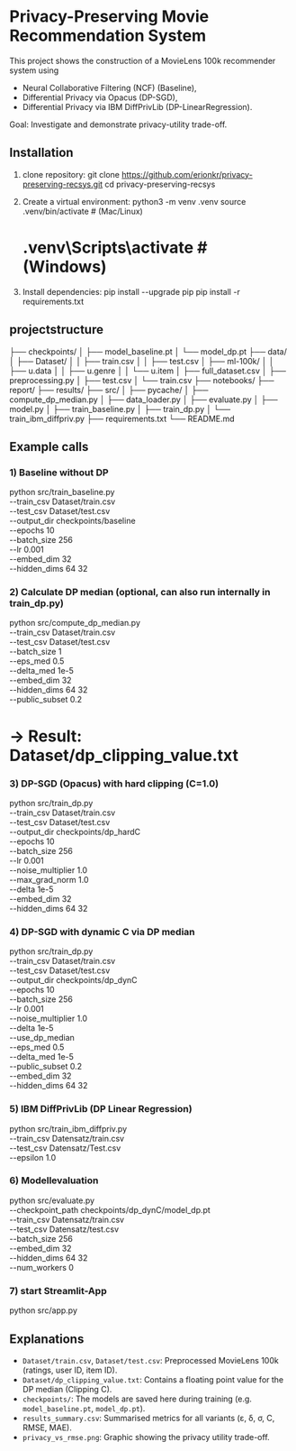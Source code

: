 # Privacy-Preserving Movie Recommendation System

This project shows the construction of a MovieLens 100k recommender system using
- Neural Collaborative Filtering (NCF) (Baseline),
- Differential Privacy via Opacus (DP-SGD),
- Differential Privacy via IBM DiffPrivLib (DP-LinearRegression).

Goal: Investigate and demonstrate privacy-utility trade-off.

## Installation

1. clone repository:
 git clone https://github.com/erionkr/privacy-preserving-recsys.git
 cd privacy-preserving-recsys

2. Create a virtual environment:
 python3 -m venv .venv
 source .venv/bin/activate # (Mac/Linux)
   # .venv\Scripts\activate # (Windows)

3. Install dependencies:
 pip install --upgrade pip
 pip install -r requirements.txt

 ## projectstructure

├── checkpoints/
│ ├── model_baseline.pt
│ └── model_dp.pt
├── data/
│ ├── Dataset/
│ │ ├── train.csv
│ │ ├── test.csv
│ ├── ml-100k/
│ │ ├── u.data
│ │ ├── u.genre
│ │ └── u.item
│ ├── full_dataset.csv
│ ├── preprocessing.py
│ ├── test.csv
│ └── train.csv
├── notebooks/
├── report/
├── results/
├── src/
│ ├── pycache/
│ ├── compute_dp_median.py
│ ├── data_loader.py
│ ├── evaluate.py
│ ├── model.py
│ ├── train_baseline.py
│ ├── train_dp.py
│ └── train_ibm_diffpriv.py
├── requirements.txt
└── README.md

## Example calls

### 1) Baseline without DP
python src/train_baseline.py \
  --train_csv Dataset/train.csv \
  --test_csv Dataset/test.csv \
  --output_dir checkpoints/baseline \
  --epochs 10 \
  --batch_size 256 \
  --lr 0.001 \
  --embed_dim 32 \
  --hidden_dims 64 32

### 2) Calculate DP median (optional, can also run internally in train_dp.py)
python src/compute_dp_median.py \
  --train_csv Dataset/train.csv \
  --test_csv Dataset/test.csv \
  --batch_size 1 \
  --eps_med 0.5 \
  --delta_med 1e-5 \
  --embed_dim 32 \
  --hidden_dims 64 32 \
  --public_subset 0.2
# → Result: Dataset/dp_clipping_value.txt

### 3) DP-SGD (Opacus) with hard clipping (C=1.0)
python src/train_dp.py \
  --train_csv Dataset/train.csv \
  --test_csv Dataset/test.csv \
  --output_dir checkpoints/dp_hardC \
  --epochs 10 \
  --batch_size 256 \
  --lr 0.001 \
  --noise_multiplier 1.0 \
  --max_grad_norm 1.0 \
  --delta 1e-5 \
  --embed_dim 32 \
  --hidden_dims 64 32

### 4) DP-SGD with dynamic C via DP median
python src/train_dp.py \
  --train_csv Dataset/train.csv \
  --test_csv Dataset/test.csv \
  --output_dir checkpoints/dp_dynC \
  --epochs 10 \
  --batch_size 256 \
  --lr 0.001 \
  --noise_multiplier 1.0 \
  --delta 1e-5 \
  --use_dp_median \
  --eps_med 0.5 \
  --delta_med 1e-5 \
  --public_subset 0.2 \
  --embed_dim 32 \
  --hidden_dims 64 32

### 5) IBM DiffPrivLib (DP Linear Regression)
python src/train_ibm_diffpriv.py \
  --train_csv Datensatz/train.csv \
  --test_csv Datensatz/Test.csv \
  --epsilon 1.0

### 6) Modellevaluation
python src/evaluate.py \
  --checkpoint_path checkpoints/dp_dynC/model_dp.pt \
  --train_csv Datensatz/train.csv \
  --test_csv Datensatz/test.csv \
  --batch_size 256 \
  --embed_dim 32 \
  --hidden_dims 64 32 \
  --num_workers 0

### 7) start Streamlit-App
python src/app.py

## Explanations

- `Dataset/train.csv`, `Dataset/test.csv`: Preprocessed MovieLens 100k (ratings, user ID, item ID).  
- `Dataset/dp_clipping_value.txt`: Contains a floating point value for the DP median (Clipping C).  
- `checkpoints/`: The models are saved here during training (e.g. `model_baseline.pt`, `model_dp.pt`).  
- `results_summary.csv`: Summarised metrics for all variants (ε, δ, σ, C, RMSE, MAE).  
- `privacy_vs_rmse.png`: Graphic showing the privacy utility trade-off.